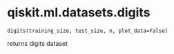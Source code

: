 # qiskit.ml.datasets.digits



`digits(training_size, test_size, n, plot_data=False)`

returns digits dataset
